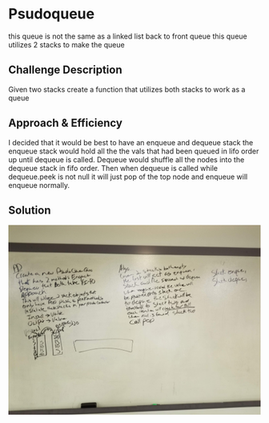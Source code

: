 # Psudoqueue 
<!-- Short summary or background information -->
this queue is not the same as a linked list back to front queue this queue utilizes 2 stacks to make the queue

## Challenge Description
<!-- Description of the challenge -->
Given two stacks create a function that utilizes both stacks to work as a queue
## Approach & Efficiency
<!-- What approach did you take? Why? What is the Big O space/time for this approach? -->
I decided that it would be best to have an enqueue and dequeue stack the enqueue stack would hold all the the vals
that had been queued in lifo order up until dequeue is called. Dequeue would shuffle all the nodes into the dequeue stack in fifo order.
Then when dequeue is called while dequeue.peek is not null it will just pop of the top node and enqueue will enqueue normally.

## Solution
<!-- Embedded whiteboard image -->
<img src="../assets/psudoqueue.jpg">